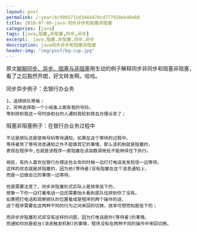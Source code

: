 ```yaml
---
layout: post
permalink: /:year/6c99b5715d3d44478cd777928eb40eb8
title: 2018-07-08-java-同步异步和阻塞非阻塞
categories: [java]
tags: [java,阻塞,非阻塞,同步,异步]
excerpt:  java,阻塞,非阻塞,同步,异步
description: java同步异步和阻塞非阻塞
header-img: "img/post/bg-cup.jpg"
---
```


原文[聊聊同步、异步、阻塞与非阻塞](https://www.jianshu.com/p/aed6067eeac9)用生动的例子解释同步非同步和阻塞非阻塞，看了之后豁然开朗，好文转发啊。哈哈。

同步异步例子：去银行办业务
```
1，选择排队等候；
2，另种选择取一个小纸条上面有我的号码，
等到排到我这一号时由柜台的人通知我轮到我去办理业务了；
```
阻塞非阻塞例子：在银行办业务过程中
```
不论是排队还是使用号码等待通知，如果在这个等待的过程中，
等待者除了等待消息通知之外不能做其它的事情，那么该机制就是阻塞的，
表现在程序中,也就是该程序一直阻塞在该函数调用处不能继续往下执行。

相反，有的人喜欢在银行办理这些业务的时候一边打打电话发发短信一边等待，
这样的状态就是非阻塞的，因为他(等待者)没有阻塞在这个消息通知上，
而是一边做自己的事情一边等待。

```

```
但是需要注意了，同步非阻塞形式实际上是效率低下的，
想象一下你一边打着电话一边还需要抬头看到底队伍排到你了没有。
如果把打电话和观察排队的位置看成是程序的两个操作的话，
这个程序需要在这两种不同的行为之间来回的切换，效率可想而知是低下的；

而异步非阻塞形式却没有这样的问题，因为打电话是你(等待者)的事情，
而通知你则是柜台(消息触发机制)的事情，程序没有在两种不同的操作中来回切换。

```

